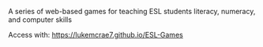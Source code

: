 A series of web-based games for teaching ESL students literacy, numeracy, and computer skills

Access with: https://lukemcrae7.github.io/ESL-Games
